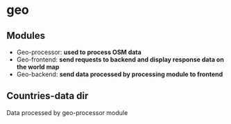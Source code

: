 # geo

## Modules
- Geo-processor: **used to process OSM data**
- Geo-frontend: **send requests to backend and display response data on the world map**
- Geo-backend: **send data processed by processing module to frontend**


## Countries-data dir
Data processed by geo-processor module
